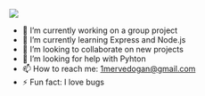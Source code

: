 
![](https://assets.objkt.media/file/assets-003/QmZMk7qy7J1PFAe2CKfeFbSiUN5eRwaRtY2gFoKCT8dDmi/artifact)
- 🔭 I’m currently working on a group project
- 🌱 I’m currently learning Express and Node.js
- 👯 I’m looking to collaborate on new projects
- 🤔 I’m looking for help with Pyhton
- 📫 How to reach me: 1mervedogan@gmail.com
- ⚡ Fun fact: I love bugs

